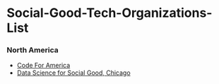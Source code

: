 # Social-Good-Tech-Organizations-List

### North America

- [Code For America](https://github.com/codeforamerica)
- [Data Science for Social Good, Chicago](https://github.com/dssg)
